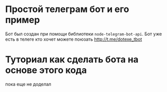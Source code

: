 # Простой телеграм бот и его пример
Бот был создан при помощи библиотеки `node-telegram-bot-api`. Бот уже есть в телеге кто хочет можете поюзать http://t.me/dotexe_tbot

# Туториал как сделать бота на основе этого кода
пока еще не доделал
